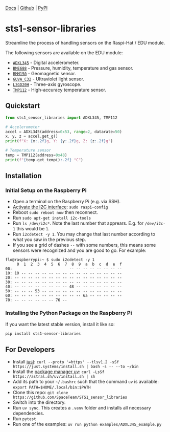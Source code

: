 [Docs](https://spaceteam.github.io/STS1_sensor_libraries/) | [Github](https://github.com/SpaceTeam/STS1_sensor_libraries) | [PyPI](https://pypi.org/project/sts1-sensor-libraries/)

# sts1-sensor-libraries

Streamline the process of handling sensors on the Raspi-Hat / EDU module.

The following sensors are available on the EDU module:
* [`ADXL345`](https://www.analog.com/en/products/adxl345.html) - Digital accelerometer.
* [`BME688`](https://www.bosch-sensortec.com/products/environmental-sensors/gas-sensors/bme688/) - Pressure, humidity, temperature and gas sensor.
* [`BMM150`](https://www.bosch-sensortec.com/products/motion-sensors/magnetometers/bmm150/) - Geomagnetic sensor.
* [`GUVA_C32`](https://www.digikey.de/de/products/detail/genicom-co-ltd/GUVA-C32SM/9960949) - Ultraviolet light sensor.
* [`L3GD20H`](https://www.pololu.com/file/0J731/L3GD20H.pdf) - Three-axis gyroscope.
* [`TMP112`](https://www.ti.com/product/TMP112) - High-accuracy temperature sensor.

## Quickstart

```python
from sts1_sensor_libraries import ADXL345, TMP112

# Accelerometer
accel = ADXL345(address=0x53, range=2, datarate=50)
x, y, z = accel.get_g()
print(f"X: {x:.2f}g, Y: {y:.2f}g, Z: {z:.2f}g")

# Temperature sensor
temp = TMP112(address=0x48)
print(f"{temp.get_temp():.2f} °C")
```

## Installation

### Initial Setup on the Raspberry Pi

* Open a terminal on the Raspberry Pi (e.g. via SSH).
* [Activate the I2C interface](https://www.raspberrypi-spy.co.uk/2014/11/enabling-the-i2c-interface-on-the-raspberry-pi/): `sudo raspi-config`
* Reboot `sudo reboot now` then reconnect.
* Run `sudo apt-get install i2c-tools`
* Run `ls /dev/i2c*`. Note the last number that apprears. E.g. for `/dev/i2c-1` this would be `1`.
* Run `i2cdetect -y 1`. You may change that last number according to what you saw in the previous step.
* If you see a grid of dashes `--` with some numbers, this means some sensors were recognized and you are good to go. For example:
```
flo@raspberrypi:~ $ sudo i2cdetect -y 1
     0  1  2  3  4  5  6  7  8  9  a  b  c  d  e  f
00:                         -- -- -- -- -- -- -- --
10: 10 -- -- -- -- -- -- -- -- -- -- -- -- -- -- --
20: -- -- -- -- -- -- -- -- -- -- -- -- -- -- -- --
30: -- -- -- -- -- -- -- -- -- -- -- -- -- -- -- --
40: -- -- -- -- -- -- -- -- 48 -- -- -- -- -- -- --
50: -- -- -- 53 -- -- -- -- -- -- -- -- -- -- -- --
60: -- -- -- -- -- -- -- -- -- -- 6a -- -- -- -- --
70: -- -- -- -- -- -- 76 --
```

### Installing the Python Package on the Raspberry Pi

If you want the latest stable version, install it like so:
```bash
pip install sts1-sensor-libraries
```

## For Developers

* Install [just](https://github.com/casey/just?tab=readme-ov-file#pre-built-binaries): `curl --proto '=https' --tlsv1.2 -sSf https://just.systems/install.sh | bash -s -- --to ~/bin`
* Install the [package manager uv](https://docs.astral.sh/uv/getting-started/installation/): `curl -LsSf https://astral.sh/uv/install.sh | sh`
* Add its path to your `~/.bashrc` such that the command `uv` is available: `export PATH=$HOME/.local/bin:$PATH`
* Clone this repo: `git clone https://github.com/SpaceTeam/STS1_sensor_libraries`
* Switch into the directory.
* Run `uv sync`. This creates a `.venv` folder and installs all necessary dependencies.
* Run `pytest`
* Run one of the examples: `uv run python examples/ADXL345_example.py`